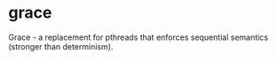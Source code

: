 grace
=====

Grace - a replacement for pthreads that enforces sequential semantics (stronger than determinism).
